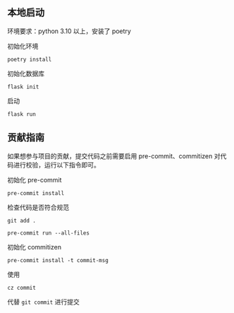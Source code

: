 ## 本地启动

环境要求：python 3.10 以上，安装了 poetry

初始化环境

```shell
poetry install
```

初始化数据库

```shell
flask init
```

启动

```shell
flask run
```

## 贡献指南

如果想参与项目的贡献，提交代码之前需要启用 pre-commit、commitizen 对代码进行校验，运行以下指令即可。

初始化 pre-commit

```shell
pre-commit install
```

检查代码是否符合规范

```shell
git add .
```

```shell
pre-commit run --all-files
```

初始化 commitizen

```shell
pre-commit install -t commit-msg
```

使用

```shell
cz commit
```

代替 `git commit` 进行提交
